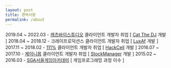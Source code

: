 ```yaml
---
layout: post
title: 경력사항
permalink: /about
---
```

<!-- 
#### 경력
------------------------------------------------------------------------------------ -->
<!-- | 기간              | 장소                                                         | 업적                                                         |
| ----------------------------------- | ------------------------------------------------------------ | ------------------------------------------------------------ |
| 2015.02-2016.03 | [SGA서울게임아카데미](https://sgaedu.co.kr/main/index.php?branch=seoul) | 게임프로그래밍 과정 이수                                     |
| 2016.07-2017.10 | [제이니몹](http://www.zanymob.com/ninano/skin/index.html) 클라이언트 개발자 취업 | [StockManager](https://dtigerwing.github.io/projects/StockManager) 개발 |
| 2017.11-2018.02 | [111%](https://www.111percent.net/) 클라이언트 개발자 취업   | [HackCell](https://dtigerwing.github.io/projects/HackCell) 개발 |
| 2018.04-2018.12 | 크레이프로덕션스 클라이언트 개발자 취업                      | [LuxAf](https://dtigerwing.github.io/projects/LuxAf) 개발    |
| 2019.04-2022.03 | [캐츠바이스튜디오](https://catsbystudio.com/) 클라이언트 개발자 취업 | [Cat The DJ](https://dtigerwing.github.io/projects/Catthedj) 개발 | -->
2019.04 ~ 2022.03 - <a href="https://catsbystudio.com/" target="_blank">캐츠바이스튜디오</a> 클라이언트 개발자 취업 [ [Cat The DJ](https://dtigerwing.github.io/projects/Catthedj) 개발 ]
2018.04 ~ 2018.12 - 크레이프로덕션스 클라이언트 개발자 취업 [ [LuxAf](https://dtigerwing.github.io/projects/LuxAf) 개발 ]
2017.11 ~ 2018.02 - <a href="https://www.111percent.net/" target="_blank">111%</a> 클라이언트 개발자 취업 [ [HackCell](https://dtigerwing.github.io/projects/HackCell) 개발 ]
2016.07 ~ 2017.10 - <a href="http://www.zanymob.com/ninano/skin/index.html" target="_blank">제이니몹</a> 클라이언트 개발자 취업 [ [StockManager](https://dtigerwing.github.io/projects/StockManager) 개발 ]
2015.02 ~ 2016.03 - <a href="https://sgaedu.co.kr/main/index.php?branch=seoul" target="_blank">SGA서울게임아카데미</a> [ 게임프로그래밍 과정 이수 ]
